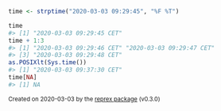 ``` r
time <- strptime("2020-03-03 09:29:45", "%F %T")

time
#> [1] "2020-03-03 09:29:45 CET"
time + 1:3
#> [1] "2020-03-03 09:29:46 CET" "2020-03-03 09:29:47 CET"
#> [3] "2020-03-03 09:29:48 CET"
as.POSIXlt(Sys.time())
#> [1] "2020-03-03 09:37:30 CET"
time[NA]
#> [1] NA
```

<sup>Created on 2020-03-03 by the [reprex package](https://reprex.tidyverse.org) (v0.3.0)</sup>
